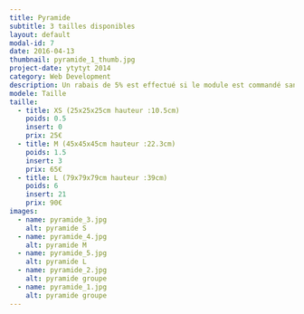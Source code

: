 ```yaml
---
title: Pyramide
subtitle: 3 tailles disponibles
layout: default
modal-id: 7
date: 2016-04-13
thumbnail: pyramide_1_thumb.jpg
project-date: ytytyt 2014
category: Web Development
description: Un rabais de 5% est effectué si le module est commandé sans inserts.
modele: Taille
taille:
  - title: XS (25x25x25cm hauteur :10.5cm)
    poids: 0.5
    insert: 0
    prix: 25€
  - title: M (45x45x45cm hauteur :22.3cm)
    poids: 1.5
    insert: 3
    prix: 65€
  - title: L (79x79x79cm hauteur :39cm)
    poids: 6
    insert: 21
    prix: 90€
images:
  - name: pyramide_3.jpg
    alt: pyramide S
  - name: pyramide_4.jpg
    alt: pyramide M
  - name: pyramide_5.jpg
    alt: pyramide L
  - name: pyramide_2.jpg
    alt: pyramide groupe
  - name: pyramide_1.jpg
    alt: pyramide groupe
---
```


